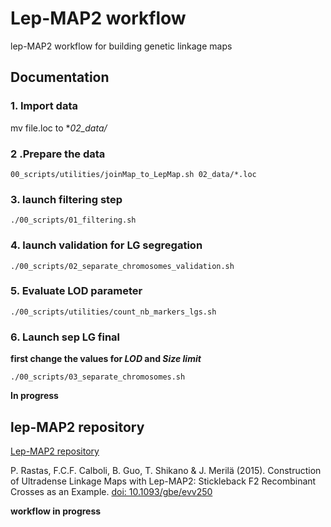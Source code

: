 # Lep-MAP2 workflow

lep-MAP2 workflow for building genetic linkage maps

## Documentation

### 1. Import data

mv file.loc to **02_data/*

### 2 .Prepare the data

```
00_scripts/utilities/joinMap_to_LepMap.sh 02_data/*.loc
```

### 3. launch filtering step

```
./00_scripts/01_filtering.sh
```

### 4. launch validation for LG segregation

```
./00_scripts/02_separate_chromosomes_validation.sh
```

### 5. Evaluate LOD parameter

```
./00_scripts/utilities/count_nb_markers_lgs.sh
```

### 6. Launch sep LG final

**first change the values for _LOD_ and _Size limit_**

```
./00_scripts/03_separate_chromosomes.sh
```

**In progress**

## lep-MAP2 repository

[Lep-MAP2 repository](https://sourceforge.net/projects/lepmap2/)

P. Rastas, F.C.F. Calboli, B. Guo, T. Shikano & J. Merilä (2015). Construction of Ultradense Linkage Maps with Lep-MAP2: Stickleback F2 Recombinant Crosses as an Example. [doi: 10.1093/gbe/evv250](http://gbe.oxfordjournals.org/content/8/1/78)

**workflow in progress**

